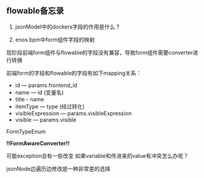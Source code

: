 ## flowable备忘录

1. jsonModel中的dockers字段的作用是什么？

2. enos bpm中form组件字段的映射

现阶段前端form组件与flowable的字段没有兼容，导致form组件需要converter进行转换

前端form的字段和flowable的字段有如下mapping关系：
* id — params.frontend_id
* name — id (变量名)
* title - name
* itemType — type (经过转化)
* visibleExpression — params.visibleExpression
* visible — params.visible

FormTypeEnum

**!!FormAwareConverter!!**

可能exception会有一些改变
如果variable和传进来的value有冲突怎么办呢？

jsonNode边遍历边修改是一种非常差的选择